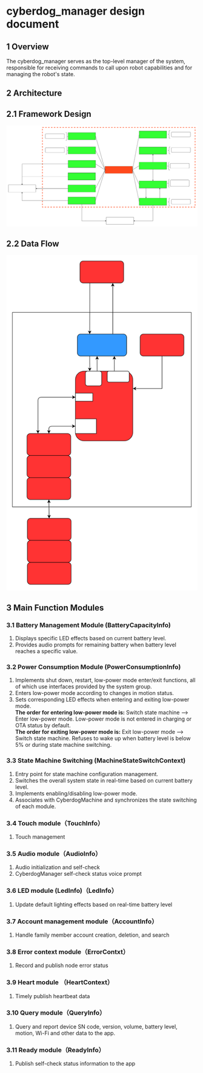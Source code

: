 # cyberdog_manager design document


## 1 Overview
The cyberdog_manager serves as the top-level manager of the system, responsible for receiving commands to call upon robot capabilities and for managing the robot's state.
## 2 Architecture
## 2.1 Framework Design
![](./image/cyberdog_manager/cyberdog_manager_architecture_en.svg)
## 2.2 Data Flow
![](./image/cyberdog_manager/cyberdog_manager_data_flow_en.svg)
## 3 Main Function Modules
### 3.1 Battery Management Module (BatteryCapacityInfo)
1. Displays specific LED effects based on current battery level.
2. Provides audio prompts for remaining battery when battery level reaches a specific value.
### 3.2 Power Consumption Module (PowerConsumptionInfo)
1. Implements shut down, restart, low-power mode enter/exit functions, all of which use interfaces provided by the system group.
2. Enters low-power mode according to changes in motion status.
3. Sets corresponding LED effects when entering and exiting low-power mode.   
**The order for entering low-power mode is:**
Switch state machine --> Enter low-power mode.
Low-power mode is not entered in charging or OTA status by default.  
**The order for exiting low-power mode is:**
Exit low-power mode --> Switch state machine.
Refuses to wake up when battery level is below 5% or during state machine switching.
### 3.3 State Machine Switching (MachineStateSwitchContext)
1. Entry point for state machine configuration management.
2. Switches the overall system state in real-time based on current battery level.
3. Implements enabling/disabling low-power mode.
4. Associates with CyberdogMachine and synchronizes the state switching of each module.
### 3.4 Touch module（TouchInfo）
1. Touch management 
### 3.5 Audio module（AudioInfo）
1. Audio initialization and self-check
2. CyberdogManager self-check status voice prompt
### 3.6 LED module (LedInfo)（LedInfo）
1. Update default lighting effects based on real-time battery level
### 3.7 Account management module（AccountInfo）
1. Handle family member account creation, deletion, and search
### 3.8 Error context module（ErrorContxt）
1. Record and publish node error status
### 3.9 Heart module （HeartContext）
1. Timely publish heartbeat data
### 3.10 Query module（QueryInfo）
1. Query and report device SN code, version, volume, battery level, motion, Wi-Fi and other data to the app.
### 3.11 Ready module（ReadyInfo）
1. Publish self-check status information to the app

